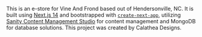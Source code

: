 This is an e-store for Vine And Frond based out of Hendersonville, NC. It is built using [Next.js 14](https://nextjs.org/) and bootstrapped with [`create-next-app`](https://github.com/vercel/next.js/tree/canary/packages/create-next-app), utilizing [Sanity Content Management Studio](https://www.sanity.io/) for content management and MongoDB for database solutions. This project was created by Calathea Designs.
